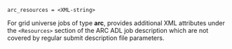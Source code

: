    arc_resources = <XML-string>

For grid universe jobs of type **arc**, provides additional XML
attributes under the `<Resources>` section of the ARC ADL job
description which are not covered by regular submit description file
parameters.
